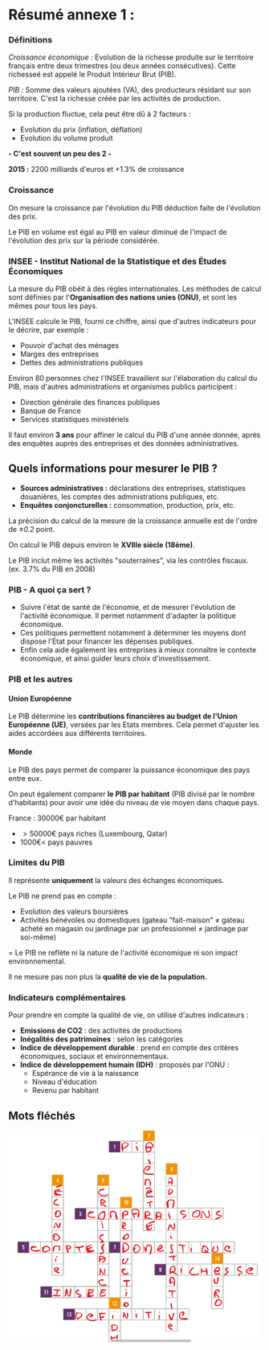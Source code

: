 # Résumé annexe $1$ :

### Définitions

_Croissance économique :_ Evolution de la richesse produite sur le territoire français entre deux trimestres (ou deux années consécutives). Cette richesseé est appelé le Produit Intérieur Brut (PIB).

_PIB :_ Somme des valeurs ajoutées (VA), des producteurs résidant sur son territoire. C'est la richesse créée par les activités de production.

Si la production fluctue, cela peut être dû à 2 facteurs : 

- Evolution du prix (inflation, déflation)
- Evolution du volume produit

**- C'est souvent un peu des 2 -**

**2015 :** $2200$ milliards d'euros et $+1.3$% de croissance

### Croissance

On mesure la croissance par l'évolution du PIB déduction faite de l'évolution des prix. 

Le PIB en volume est égal au PIB en valeur diminué de l'impact de l'évolution des prix sur la période considérée.

### INSEE - Institut National de la Statistique et des Études Économiques

La mesure du PIB obéit à des règles internationales. Les méthodes de calcul sont définies par l'**Organisation des nations unies (ONU)**, et sont les mêmes pour tous les pays.

L'INSEE calcule le PIB, fourni ce chiffre, ainsi que d'autres indicateurs pour le décrire, par exemple :

- Pouvoir d'achat des ménages
- Marges des entreprises
- Dettes des administrations publiques

Environ 80 personnes chez l'INSEE travaillent sur l'élaboration du calcul du PIB, mais d'autres administrations et organismes publics participent : 

- Direction générale des finances publiques
- Banque de France
- Services statistiques ministériels

Il faut environ **3 ans** pour affiner le calcul du PIB d'une année donnée, après des enquêtes auprès des entreprises et des données administratives.

## Quels informations pour mesurer le PIB ?

- **Sources administratives :** déclarations des entreprises, statistiques douanières, les comptes des administrations publiques, etc.
- **Enquêtes conjoncturelles :** consommation, production, prix, etc.

La précision du calcul de la mesure de la croissance annuelle est de l'ordre de *$\pm0.2$* point. 

On calcul le PIB depuis environ le **XVIIIe siècle (18ème)**.

Le PIB inclut même les activités "souterraines", via les contrôles fiscaux. (ex. $3.7$% du PIB en $2008$) 

### PIB - A quoi ça sert ?

- Suivre l'état de santé de l'économie, et de mesurer l'évolution de l'activité économique. Il permet notamment d'adapter la politique économique. 
- Ces politiques permettent notamment à déterminer les moyens dont dispose l'Etat pour financer les dépenses publiques. 
- Enfin cela aide également les entreprises à mieux connaître le contexte économique, et ainsi guider leurs choix d'investissement.

### PIB et les autres

#### Union Européenne

Le PIB détermine les **contributions financières au budget de l'Union Européenne (UE)**, versées par les Etats membres. Cela permet d'ajuster les aides accordées aux différents territoires.

#### Monde

Le PIB des pays permet de comparer la puissance économique des pays entre eux.

On peut également comparer **le PIB par habitant** (PIB divisé par le nombre d'habitants) pour avoir une idée du niveau de vie moyen dans chaque pays.

France : $30000$€ par habitant

- $>50000$€ pays riches (Luxembourg, Qatar)
- $1000$€$<$ pays pauvres

### Limites du PIB

Il représente **uniquement** la valeurs des échanges économiques.

Le PIB ne prend pas en compte :
- Evolution des valeurs boursières
- Activités bénévoles ou domestiques (gateau "fait-maison" $\neq$ gateau acheté en magasin ou jardinage par un professionnel $\neq$ jardinage par soi-même)

$=$ Le PIB ne reflète ni la nature de l'activité économique ni son impact environnemental.

Il ne mesure pas non plus la **qualité de vie de la population.**

### Indicateurs complémentaires

Pour prendre en compte la qualité de vie, on utilise d'autres indicateurs :
- **Emissions de CO2** : des activités de productions
- **Inégalités des patrimoines** : selon les catégories
- **Indice de développement durable** : prend en compte des critères économiques, sociaux et environnementaux.
- **Indice de développement humain (IDH)** : proposés par l'ONU : 
    - Espérance de vie à la naissance
    - Niveau d'éducation
    - Revenu par habitant

## Mots fléchés

![Mots fléchés](../assets/flechees.png)